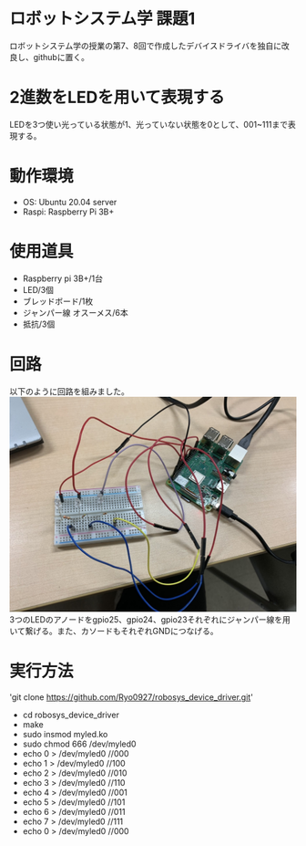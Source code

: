 # ロボットシステム学 課題1

ロボットシステム学の授業の第7、8回で作成したデバイスドライバを独自に改良し、githubに置く。

# 2進数をLEDを用いて表現する

LEDを3つ使い光っている状態が1、光っていない状態を0として、001~111まで表現する。

# 動作環境

- OS: Ubuntu 20.04 server
- Raspi: Raspberry Pi 3B+

# 使用道具

- Raspberry pi 3B+/1台
- LED/3個
- ブレッドボード/1枚
- ジャンパー線 オスーメス/6本
- 抵抗/3個

# 回路

以下のように回路を組みました。
![IMAGE OF ROBOT](./ロボシス.jpg)
3つのLEDのアノードをgpio25、gpio24、gpio23それぞれにジャンパー線を用いて繋げる。また、カソードもそれぞれGNDにつなげる。

# 実行方法

'git clone https://github.com/Ryo0927/robosys_device_driver.git'
- cd robosys_device_driver
- make
- sudo insmod myled.ko
- sudo chmod 666 /dev/myled0
- echo 0 > /dev/myled0  //000
- echo 1 > /dev/myled0  //100
- echo 2 > /dev/myled0  //010
- echo 3 > /dev/myled0  //110
- echo 4 > /dev/myled0  //001
- echo 5 > /dev/myled0  //101
- echo 6 > /dev/myled0  //011
- echo 7 > /dev/myled0  //111
- echo 0 > /dev/myled0  //000
